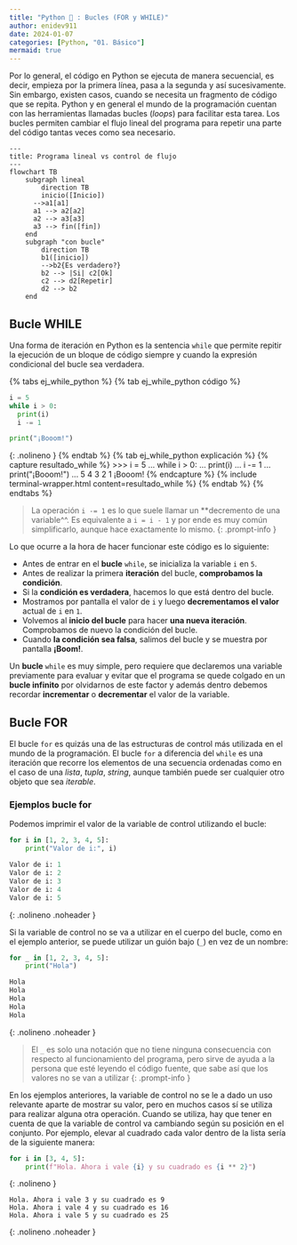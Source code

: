 ```yaml
---
title: "Python 🐍 : Bucles (FOR y WHILE)"
author: enidev911
date: 2024-01-07
categories: [Python, "01. Básico"]
mermaid: true
---
```


Por lo general, el código en Python se ejecuta de manera secuencial, es decir, empieza por la primera línea, pasa a la segunda y así sucesivamente. Sin embargo, existen casos, cuando se necesita un fragmento de código que se repita. Python y en general el mundo de la programación cuentan con las herramientas llamadas bucles (*loops*) para facilitar esta tarea. Los bucles permiten cambiar el flujo lineal del programa para repetir una parte del código tantas veces como sea necesario.


```mermaid
---
title: Programa lineal vs control de flujo
---
flowchart TB
    subgraph lineal
    	direction TB
    	inicio([Inicio])
      -->a1[a1]
      a1 --> a2[a2]
      a2 --> a3[a3]
      a3 --> fin([fin])
    end
    subgraph "con bucle"
    	direction TB
    	b1([inicio])
    	-->b2{Es verdadero?}
    	b2 --> |Si| c2[Ok]
    	c2 --> d2[Repetir]
    	d2 --> b2
    end
```

## **Bucle WHILE**

Una forma de iteración en Python es la sentencia `while` que permite repitir la ejecución de un bloque de código siempre y cuando la expresión condicional del bucle sea verdadera.

{% tabs ej_while_python %}
{% tab ej_while_python código %}
```py
i = 5
while i > 0:
  print(i)
  i -= 1

print("¡Booom!")
```
{: .nolineno }
{% endtab %}
{% tab ej_while_python explicación %}
{% capture resultado_while %}
&gt;&gt;&gt; i = 5
... <span class="hl">while i > 0:</span>
...   print(i)
...   i -= 1
... <span class="hl">print("¡Booom!")</span>
... 
5
4
3
2
1
¡Booom!
{% endcapture %}
{% include terminal-wrapper.html content=resultado_while %}
{% endtab %}
{% endtabs %}



> La operación `i -= 1` es lo que suele llamar un **decremento de una variable^^. Es equivalente a `i = i - 1` y por ende es muy común simplificarlo, aunque hace exactamente lo mismo.
{: .prompt-info }

Lo que ocurre a la hora de hacer funcionar este código es lo siguiente:

- Antes de entrar en el **bucle** `while`, se inicializa la variable `i` en `5`.
- Antes de realizar la primera **iteración** del bucle, **comprobamos la condición**.
- Si la **condición es verdadera**, hacemos lo que está dentro del bucle.
- Mostramos por pantalla el valor de `i` y luego
**decrementamos el valor** actual de `i` en `1`.
- Volvemos al **inicio del bucle** para hacer **una nueva iteración**. Comprobamos de nuevo la condición del bucle.
- Cuando **la condición sea falsa**, salimos del bucle y se muestra por pantalla **¡Boom!**.

Un **bucle** `while` es muy simple, pero requiere que declaremos una variable previamente para evaluar y evitar que el programa se quede colgado en un **bucle infinito** por olvidarnos de este factor y además dentro debemos recordar **incrementar** o **decrementar** el valor de la variable.


## **Bucle FOR**

El bucle `for` es quizás una de las estructuras de control más utilizada en el mundo de la programación. El bucle `for` a diferencia del `while` es una iteración que recorre los elementos de una secuencia ordenadas como en el caso de una *lista*, *tupla*, *string*, aunque también puede ser cualquier otro objeto que sea *iterable*.

### Ejemplos bucle for

Podemos imprimir el valor de la variable de control utilizando el bucle:

```py
for i in [1, 2, 3, 4, 5]:
	print("Valor de i:", i)
```

```py
Valor de i: 1
Valor de i: 2
Valor de i: 3
Valor de i: 4
Valor de i: 5
```
{: .nolineno .noheader }

Si la variable de control no se va a utilizar en el cuerpo del bucle, como en el ejemplo anterior, se puede utilizar un guión bajo (`_`) en vez de un nombre:

```py
for _ in [1, 2, 3, 4, 5]:
	print("Hola")
```

```py
Hola
Hola
Hola
Hola
Hola
```
{: .nolineno .noheader }

> El `_` es solo una notación que no tiene ninguna consecuencia con respecto al funcionamiento del programa, pero sirve de ayuda a la persona que esté leyendo el código fuente, que sabe así que los valores no se van a utilizar
{: .prompt-info }


En los ejemplos anteriores, la variable de control no se le a dado un uso relevante aparte de mostrar su valor, pero en muchos casos sí se utiliza para realizar alguna otra operación. Cuando se utiliza, hay que tener en cuenta de que la variable de control va cambiando según su posición en el conjunto. Por ejemplo, elevar al cuadrado cada valor dentro de la lista sería de la siguiente manera:

```py
for i in [3, 4, 5]:
	print(f"Hola. Ahora i vale {i} y su cuadrado es {i ** 2}")
```
{: .nolineno }

```
Hola. Ahora i vale 3 y su cuadrado es 9
Hola. Ahora i vale 4 y su cuadrado es 16
Hola. Ahora i vale 5 y su cuadrado es 25
```
{: .nolineno .noheader }
